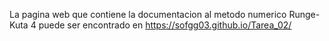La pagina web que contiene la documentacion al metodo numerico Runge-Kuta 4 puede ser encontrado en https://sofgg03.github.io/Tarea_02/
